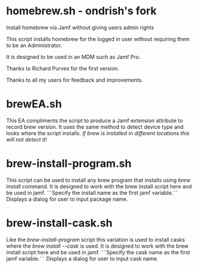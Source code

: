 # homebrew.sh - ondrish's fork
Install homebrew via Jamf without giving users admin rights

This script installs homebrew for the logged in user without requiring them to be an Administrator.

It is designed to be used in an MDM such as Jamf Pro.

Thanks to Richard Purves for the first version.

Thanks to all my users for feedback and improvements.


# brewEA.sh
This EA compliments the script to produce a Jamf extension attribute to record brew version.
It uses the same method to detect device type and looks where the script installs.
 *If brew is installed in different locations this will not detect it!*

# brew-install-program.sh
This script can be used to install any brew program that installs using *brew install <name>* command.
It is designed to work with the brew install script here and be used in jamf.
˜˜Specify the install name as the first jamf variable.˜˜
Displays a dialog for user to input package name.

# brew-install-cask.sh
Like the *brew-install-program* script this variation is used to install casks where the *brew install --cask <name>* is used.
It is designed to work with the brew install script here and be used in jamf.
˜˜Specify the cask name as the first jamf variable.˜˜
Displays a dialog for user to input cask name.
